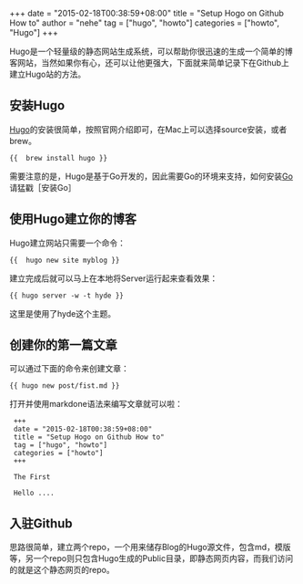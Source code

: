 +++
date = "2015-02-18T00:38:59+08:00"
title = "Setup Hogo on Github How to"
author = "nehe"
tag = ["hugo", "howto"]
categories = ["howto", "Hugo"]
+++

Hugo是一个轻量级的静态网站生成系统，可以帮助你很迅速的生成一个简单的博客网站，当然如果你有心，还可以让他更强大，下面就来简单记录下在Github上建立Hugo站的方法。
<!--more-->
## 安装Hugo

[Hugo]的安装很简单，按照官网介绍即可，在Mac上可以选择source安装，或者brew。

    {{  brew install hugo }}

需要注意的是，Hugo是基于Go开发的，因此需要Go的环境来支持，如何安装[Go] 请猛戳［安装Go］

## 使用Hugo建立你的博客

Hugo建立网站只需要一个命令：

    {{  hugo new site myblog }}

建立完成后就可以马上在本地将Server运行起来查看效果：

    {{ hugo server -w -t hyde }}

这里是使用了hyde这个主题。

## 创建你的第一篇文章

可以通过下面的命令来创建文章：

    {{ hugo new post/fist.md }}

打开并使用markdone语法来编写文章就可以啦：
```
 +++
 date = "2015-02-18T00:38:59+08:00"
 title = "Setup Hogo on Github How to" 
 tag = ["hugo", "howto"] 
 categories = ["howto"]
 +++

 The First

 Hello ....
```

## 入驻Github

思路很简单，建立两个repo，一个用来储存Blog的Hugo源文件，包含md，模版等，另一个repo则只包含Hugo生成的Public目录，即静态网页内容，而我们访问的就是这个静态网页的repo。


[Go]: <https://golang.org/>
[Hugo]: <http://gohugo.io/>
[安装Go]: <https://golang.org/doc/install>


